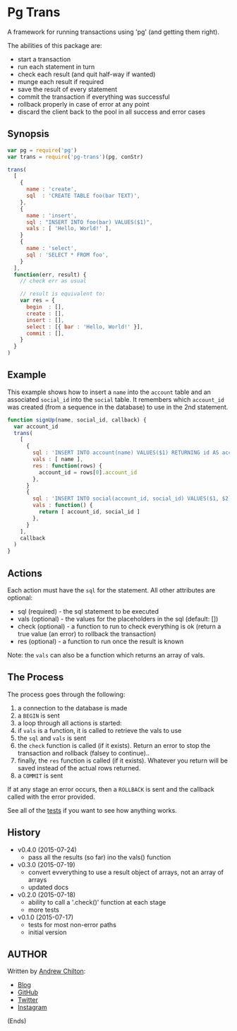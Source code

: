 # Pg Trans #

A framework for running transactions using 'pg' (and getting them right).

The abilities of this package are:

* start a transaction
* run each statement in turn
* check each result (and quit half-way if wanted)
* munge each result if required
* save the result of every statement
* commit the transaction if everything was successful
* rollback properly in case of error at any point
* discard the client back to the pool in all success and error cases

## Synopsis ##

```js
var pg = require('pg')
var trans = require('pg-trans')(pg, conStr)

trans(
  [
    {
      name : 'create',
      sql  : 'CREATE TABLE foo(bar TEXT)',
    },
    {
      name : 'insert',
      sql : "INSERT INTO foo(bar) VALUES($1)",
      vals : [ 'Hello, World!' ],
    }
    {
      name : 'select',
      sql : 'SELECT * FROM foo',
    }
  ],
  function(err, result) {
    // check err as usual

    // result is equivalent to:
    var res = {
      begin  : [],
      create : [],
      insert : [],
      select : [{ bar : 'Hello, World!' }],
      commit : [],
    }
  }
)
```

## Example

This example shows how to insert a `name` into the `account` table and an associated `social_id` into the `social`
table. It remembers which `account_id` was created (from a sequence in the database) to use in the 2nd statement.

```js
function signUp(name, social_id, callback) {
  var account_id
  trans(
    [
      {
        sql : 'INSERT INTO account(name) VALUES($1) RETURNING id AS account_id',
        vals : [ name ],
        res : function(rows) {
          account_id = rows[0].account_id
        },
      }
      {
        sql : 'INSERT INTO social(account_id, social_id) VALUES($1, $2) RETURNING id AS social_id',
        vals : function() {
          return [ account_id, social_id ]
        },
      }
    ],
    callback
  )
}
```

## Actions ##

Each action must have the `sql` for the statement. All other attributes are optional:

* sql (required) - the sql statement to be executed
* vals (optional) - the values for the placeholders in the sql (default: [])
* check (optional) - a function to run to check everything is ok (return a true value (an error) to rollback the transaction)
* res (optional) - a function to run once the result is known

Note: the `vals` can also be a function which returns an array of vals.

## The Process ##

The process goes through the following:

1. a connection to the database is made
2. a `BEGIN` is sent
3. a loop through all actions is started:
  1. if `vals` is a function, it is called to retrieve the vals to use
  2. the `sql` and `vals` is sent
  3. the `check` function is called (if it exists). Return an error to stop the transaction and rollback (falsey to continue)..
  4. finally, the `res` function is called (if it exists). Whatever you return will be saved instead of the actual rows returned.
4. a `COMMIT` is sent

If at any stage an error occurs, then a `ROLLBACK` is sent and the callback called with the error provided.

See all of the [tests](https://github.com/chilts/pg-trans/tree/master/test) if you want to see how anything works.

## History ##

* v0.4.0 (2015-07-24)
  * pass all the results (so far) ino the vals() function
* v0.3.0 (2015-07-19)
  * convert evverything to use a result object of arrays, not an array of arrays
  * updated docs
* v0.2.0 (2015-07-18)
  * ability to call a '.check()' function at each stage
  * more tests
* v0.1.0 (2015-07-17)
  * tests for most non-error paths
  * initial version

## AUTHOR ##

Written by [Andrew Chilton](http://chilts.org/):

* [Blog](http://chilts.org/)
* [GitHub](https://github.com/chilts)
* [Twitter](https://twitter.com/andychilton)
* [Instagram](http://instagram.com/thechilts)

(Ends)
